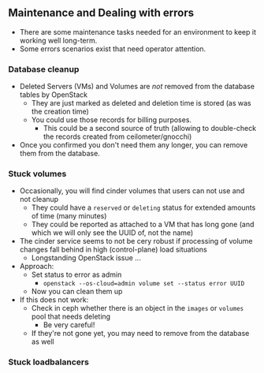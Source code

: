 ## Maintenance and Dealing with errors
* There are some maintenance tasks needed for an environment to keep it working well long-term.
* Some errors scenarios exist that need operator attention.

### Database cleanup
* Deleted Servers (VMs) and Volumes are *not* removed from the database tables by OpenStack
    - They are just marked as deleted and deletion time is stored (as was the creation time)
    - You could use those records for billing purposes.
        * This could be a second source of truth (allowing to double-check the records created from ceilometer/gnocchi)
* Once you confirmed you don't need them any longer, you can remove them from the database.
    <!--Add SQL statement here.-->

### Stuck volumes
* Occasionally, you will find cinder volumes that users can not use and not cleanup
    - They could have a `reserved` or `deleting` status for extended amounts of time (many minutes)
    - They could be reported as attached to a VM that has long gone (and which we will only see the UUID of, not the name)
* The cinder service seems to not be cery robust if processing of volume changes fall behind in high (control-plane) load situations
    - Longstanding OpenStack issue ...
* Approach: 
    - Set status to error as admin
        * `openstack --os-cloud=admin volume set --status error UUID`
    - Now you can clean them up
* If this does not work:
    - Check in ceph whether there is an object in the `images` or `volumes` pool that needs deleting
        * Be very careful!
    - If they're not gone yet, you may need to remove from the database as well

### Stuck loadbalancers
